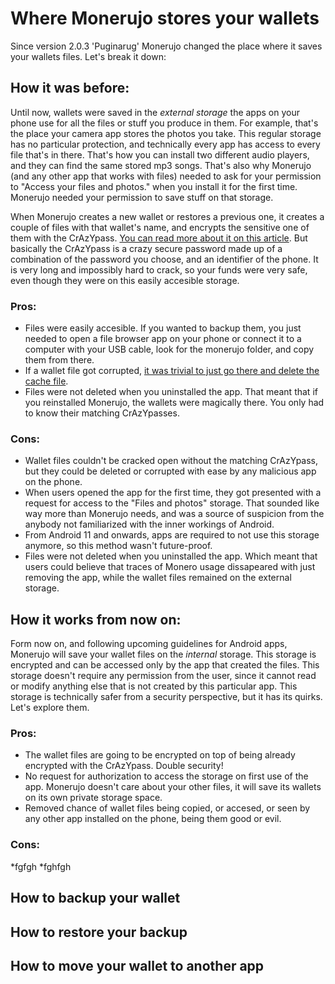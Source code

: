 # Where Monerujo stores your wallets

Since version 2.0.3 'Puginarug' Monerujo changed the place where it saves your wallets files. Let's break it down:

## How it was before:
Until now, wallets were saved in the *external storage* the apps on your phone use for all the files or stuff you produce in them. For example, that's the place your camera app stores the photos you take. This regular storage has no particular protection, and technically every app has access to every file that's in there. That's how you can install two different audio players, and they can find the same stored mp3 songs. That's also why Monerujo (and any other app that works with files) needed to ask for your permission to "Access your files and photos." when you install it for the first time. Monerujo needed your permission to save stuff on that storage.

When Monerujo creates a new wallet or restores a previous one, it creates a couple of files with that wallet's name, and encrypts the sensitive one of them with the CrAzYpass. [You can read more about it on this article](https://anhdres.medium.com/how-monerujos-crazypass-crazy-secure-password-scheme-works-dc4f99a99ff0). But basically the CrAzYpass is a crazy secure password made up of a combination of the password you choose, and an identifier of the phone. It is very long and impossibly hard to crack, so your funds were very safe, even though they were on this easily accesible storage.

### Pros:
* Files were easily accesible. If you wanted to backup them, you just needed to open a file browser app on your phone or connect it to a computer with your USB cable, look for the monerujo folder, and copy them from there.
* If a wallet file got corrupted, [it was trivial to just go there and delete the cache file](https://anhdres.medium.com/how-to-solve-a-corrupt-wallet-file-with-monerujo-19fc621b1f2d).
* Files were not deleted when you uninstalled the app. That meant that if you reinstalled Monerujo, the wallets were magically there. You only had to know their matching CrAzYpasses.

### Cons:
* Wallet files couldn't be cracked open without the matching CrAzYpass, but they could be deleted or corrupted with ease by any malicious app on the phone.
* When users opened the app for the first time, they got presented with a request for access to the "Files and photos" storage. That sounded like way more than Monerujo needs, and was a source of suspicion from the anybody not familiarized with the inner workings of Android.
* From Android 11 and onwards, apps are required to not use this storage anymore, so this method wasn't future-proof.
* Files were not deleted when you uninstalled the app. Which meant that users could believe that traces of Monero usage dissapeared with just removing the app, while the wallet files remained on the external storage.

## How it works from now on:
Form now on, and following upcoming guidelines for Android apps, Monerujo will save your wallet files on the *internal* storage. This storage is encrypted and can be accessed only by the app that created the files. This storage doesn't require any permission from the user, since it cannot read or modify anything else that is not created by this particular app. This storage is technically safer from a security perspective, but it has its quirks. Let's explore them.

### Pros:
* The wallet files are going to be encrypted on top of being already encrypted with the CrAzYpass. Double security!
* No request for authorization to access the storage on first use of the app. Monerujo doesn't care about your other files, it will save its wallets on its own private storage space.
* Removed chance of wallet files being copied, or accesed, or seen by any other app installed on the phone, being them good or evil.

### Cons:
*fgfgh
*fghfgh



## How to backup your wallet
## How to restore your backup
## How to move your wallet to another app
